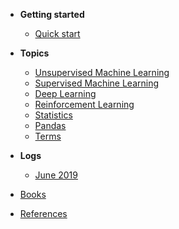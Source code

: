 - **Getting started**

  - [Quick start](README.md)  
  
- **Topics**

  - [Unsupervised Machine Learning](U_ML.md)
  - [Supervised Machine Learning](S_ML.md)
  - [Deep Learning](deep_learning.md)
  - [Reinforcement Learning](RL.md)
  - [Statistics](stats.md)
  - [Pandas](pandas.md)
  - [Terms](terms.md)
  
- **Logs**

  - [June 2019](logs.md)
  
- [Books](books.md)
- [References](references.md)
